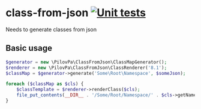 # class-from-json [![Unit tests](https://github.com/pilov-pa/class-from-json/actions/workflows/php.yml/badge.svg)](https://github.com/pilov-pa/class-from-json/actions/workflows/php.yml)
Needs to generate classes from json

## Basic usage

```php
$generator = new \PilovPa\ClassFromJson\ClassMapGenerator();
$renderer = new \PilovPa\ClassFromJson\ClassRenderer('8.1');
$classMap = $generator->generate('Some\Root\Namespace', $someJson);

foreach ($classMap as $cls) {
    $classTemplate = $renderer->renderClass($cls);
    file_put_contents(__DIR__ . '/Some/Root/Namespace/' . $cls->getName() . '.php', $classTemplate);
}
```
